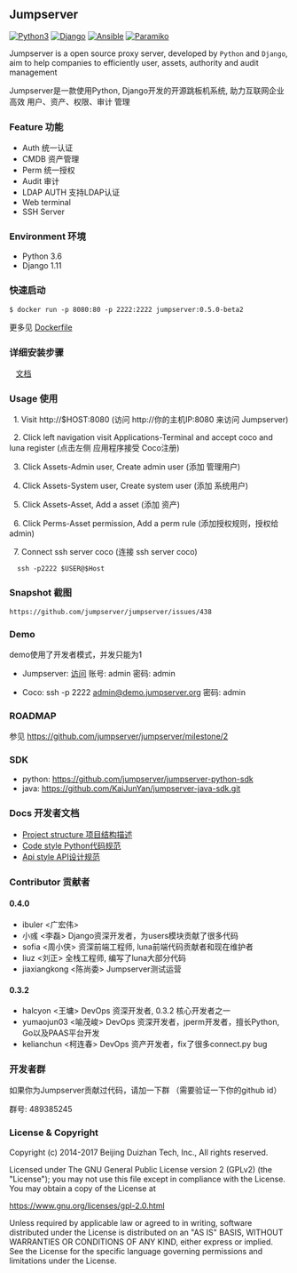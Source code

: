 ## Jumpserver

[![Python3](https://img.shields.io/badge/python-3.6-green.svg?style=plastic)](https://www.python.org/)
[![Django](https://img.shields.io/badge/django-1.11-brightgreen.svg?style=plastic)](https://www.djangoproject.com/)
[![Ansible](https://img.shields.io/badge/ansible-2.2.2.0-blue.svg?style=plastic)](https://www.ansible.com/)
[![Paramiko](https://img.shields.io/badge/paramiko-2.1.2-green.svg?style=plastic)](http://www.paramiko.org/)

Jumpserver is a open source proxy server, developed by `Python` and `Django`, aim to help 
companies to efficiently user, assets, authority and audit management

Jumpserver是一款使用Python, Django开发的开源跳板机系统, 助力互联网企业高效 用户、资产、权限、审计 管理

### Feature 功能
  - Auth 统一认证
  - CMDB 资产管理
  - Perm 统一授权
  - Audit 审计
  - LDAP AUTH 支持LDAP认证
  - Web terminal
  - SSH Server


### Environment 环境
   * Python 3.6  
   * Django 1.11

### 快速启动

```
$ docker run -p 8080:80 -p 2222:2222 jumpserver:0.5.0-beta2
```
更多见 [Dockerfile](https://github.com/jumpserver/Dockerfile.git)

### 详细安装步骤

    [文档](https://github.com/jumpserver/jumpserver/wiki/v0.5.0-%E5%9F%BA%E4%BA%8E-CentOS7)


### Usage 使用
   1. Visit http://$HOST:8080 (访问 http://你的主机IP:8080 来访问 Jumpserver)
 
   2. Click left navigation visit Applications-Terminal and accept coco and luna register
      (点击左侧 应用程序接受 Coco注册)
   
   3. Click Assets-Admin user, Create admin user
      (添加 管理用户)
   
   4. Click Assets-System user, Create system user
      (添加 系统用户)
      
   5. Click Assets-Asset, Add a asset
      (添加 资产)
   
   6. Click Perms-Asset permission, Add a perm rule
      (添加授权规则，授权给admin)
   
   7. Connect ssh server coco (连接 ssh server coco)
      
      ssh -p2222 $USER@$Host
 

   
### Snapshot 截图

    https://github.com/jumpserver/jumpserver/issues/438


### Demo

demo使用了开发者模式，并发只能为1 

- Jumpserver: [访问](http://demo.jumpserver.org:8080)  账号: admin 密码: admin

- Coco: ssh -p 2222 admin@demo.jumpserver.org 密码: admin

### ROADMAP

参见 https://github.com/jumpserver/jumpserver/milestone/2

### SDK 

- python: https://github.com/jumpserver/jumpserver-python-sdk
- java: https://github.com/KaiJunYan/jumpserver-java-sdk.git

### Docs 开发者文档


   * [Project structure 项目结构描述](https://github.com/jumpserver/jumpserver/blob/dev/docs/project_structure.md)
   * [Code style Python代码规范](https://github.com/jumpserver/jumpserver/blob/dev/docs/python_style_guide.md)
   * [Api style API设计规范](https://github.com/jumpserver/jumpserver/blob/dev/docs/api_style_guide.md)

### Contributor 贡献者
#### 0.4.0
- ibuler <广宏伟>
- 小彧 <李磊> Django资深开发者，为users模块贡献了很多代码
- sofia <周小侠> 资深前端工程师, luna前端代码贡献者和现在维护者
- liuz <刘正> 全栈工程师, 编写了luna大部分代码
- jiaxiangkong <陈尚委> Jumpserver测试运营

#### 0.3.2 
- halcyon <王墉> DevOps 资深开发者, 0.3.2 核心开发者之一
- yumaojun03 <喻茂峻> DevOps 资深开发者，jperm开发者，擅长Python, Go以及PAAS平台开发
- kelianchun <柯连春> DevOps 资产开发者，fix了很多connect.py bug

### 开发者群
如果你为Jumpserver贡献过代码，请加一下群 （需要验证一下你的github id）

群号: 489385245

### License & Copyright
Copyright (c) 2014-2017 Beijing Duizhan Tech, Inc., All rights reserved.

Licensed under The GNU General Public License version 2 (GPLv2)  (the "License"); you may not use this file except in compliance with the License. You may obtain a copy of the License at

https://www.gnu.org/licenses/gpl-2.0.html

Unless required by applicable law or agreed to in writing, software distributed under the License is distributed on an "AS IS" BASIS, WITHOUT WARRANTIES OR CONDITIONS OF ANY KIND, either express or implied. See the License for the specific language governing permissions and limitations under the License.

